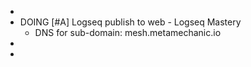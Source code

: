 -
- DOING [#A] Logseq publish to web - Logseq Mastery
	- DNS for sub-domain: mesh.metamechanic.io
-
-